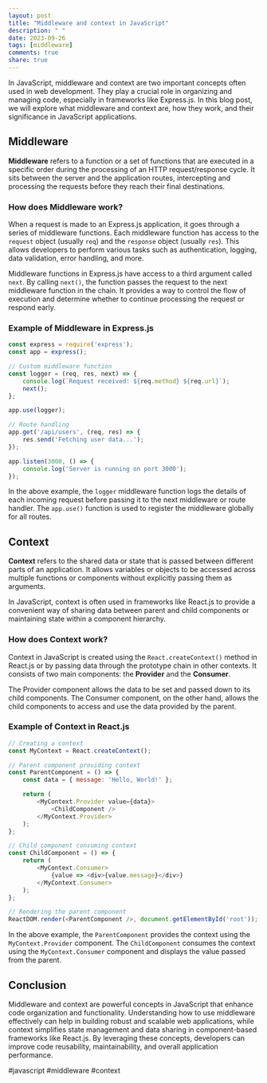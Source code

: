```yaml
---
layout: post
title: "Middleware and context in JavaScript"
description: " "
date: 2023-09-26
tags: [middleware]
comments: true
share: true
---
```


In JavaScript, middleware and context are two important concepts often used in web development. They play a crucial role in organizing and managing code, especially in frameworks like Express.js. In this blog post, we will explore what middleware and context are, how they work, and their significance in JavaScript applications.

## Middleware

**Middleware** refers to a function or a set of functions that are executed in a specific order during the processing of an HTTP request/response cycle. It sits between the server and the application routes, intercepting and processing the requests before they reach their final destinations.

### How does Middleware work?

When a request is made to an Express.js application, it goes through a series of middleware functions. Each middleware function has access to the `request` object (usually `req`) and the `response` object (usually `res`). This allows developers to perform various tasks such as authentication, logging, data validation, error handling, and more.

Middleware functions in Express.js have access to a third argument called `next`. By calling `next()`, the function passes the request to the next middleware function in the chain. It provides a way to control the flow of execution and determine whether to continue processing the request or respond early.

### Example of Middleware in Express.js

```javascript
const express = require('express');
const app = express();

// Custom middleware function
const logger = (req, res, next) => {
    console.log(`Request received: ${req.method} ${req.url}`);
    next();
};

app.use(logger);

// Route handling
app.get('/api/users', (req, res) => {
    res.send('Fetching user data...');
});

app.listen(3000, () => {
    console.log('Server is running on port 3000');
});
```

In the above example, the `logger` middleware function logs the details of each incoming request before passing it to the next middleware or route handler. The `app.use()` function is used to register the middleware globally for all routes.

## Context

**Context** refers to the shared data or state that is passed between different parts of an application. It allows variables or objects to be accessed across multiple functions or components without explicitly passing them as arguments.

In JavaScript, context is often used in frameworks like React.js to provide a convenient way of sharing data between parent and child components or maintaining state within a component hierarchy.

### How does Context work?

Context in JavaScript is created using the `React.createContext()` method in React.js or by passing data through the prototype chain in other contexts. It consists of two main components: the **Provider** and the **Consumer**.

The Provider component allows the data to be set and passed down to its child components. The Consumer component, on the other hand, allows the child components to access and use the data provided by the parent.

### Example of Context in React.js

```javascript
// Creating a context
const MyContext = React.createContext();

// Parent component providing context
const ParentComponent = () => {
    const data = { message: 'Hello, World!' };

    return (
        <MyContext.Provider value={data}>
            <ChildComponent />
        </MyContext.Provider>
    );
};

// Child component consuming context
const ChildComponent = () => {
    return (
        <MyContext.Consumer>
            {value => <div>{value.message}</div>}
        </MyContext.Consumer>
    );
};

// Rendering the parent component
ReactDOM.render(<ParentComponent />, document.getElementById('root'));
```

In the above example, the `ParentComponent` provides the context using the `MyContext.Provider` component. The `ChildComponent` consumes the context using the `MyContext.Consumer` component and displays the value passed from the parent.

## Conclusion

Middleware and context are powerful concepts in JavaScript that enhance code organization and functionality. Understanding how to use middleware effectively can help in building robust and scalable web applications, while context simplifies state management and data sharing in component-based frameworks like React.js. By leveraging these concepts, developers can improve code reusability, maintainability, and overall application performance.

#javascript #middleware #context
